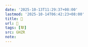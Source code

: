 ```yaml
---
date: '2025-10-13T11:29:37+08:00'
lastmod: '2025-10-14T06:42:23+08:00'
title: 󰢙
url: 󰢙
tags: [犂]
src: GHZR
note:
---
```

